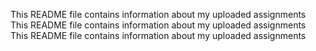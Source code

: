 This README file contains information about my uploaded assignments
This README file contains information about my uploaded assignments
This README file contains information about my uploaded assignments
